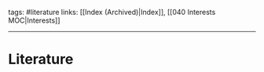 tags: #literature
links: [[Index (Archived)|Index]], [[040 Interests MOC|Interests]]

---
# Literature